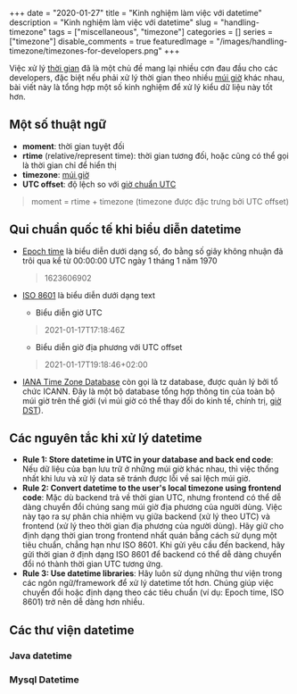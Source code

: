 +++
date = "2020-01-27"
title = "Kinh nghiệm làm việc với datetime"
description = "Kinh nghiệm làm việc với datetime"
slug = "handling-timezone"
tags = ["miscellaneous", "timezone"]
categories = []
series = ["timezone"]
disable_comments = true
featuredImage = "/images/handling-timezone/timezones-for-developers.png"
+++

Việc xử lý [thời gian](https://vuhung071290.github.io/posts/timezone/) đã là một chủ đề mang lại nhiều cơn đau đầu cho các developers, đặc biệt nếu phải xử lý thời gian theo nhiều [múi giờ](https://vuhung071290.github.io/posts/timezone/#timezone-m%c3%bai-gi%e1%bb%9d) khác nhau, bài viết này là tổng hợp một số kinh nghiệm để xử lý kiểu dữ liệu này tốt hơn.

## Một số thuật ngữ
+ **moment**: thời gian tuyệt đối
+ **rtime** (relative/represent time): thời gian tương đối, hoặc cũng có thể gọi là thời gian chỉ để hiển thị
+ **timezone**: [múi giờ](https://vuhung071290.github.io/posts/timezone/#timezone-m%c3%bai-gi%e1%bb%9d)
+ **UTC offset**: độ lệch so với [giờ chuẩn UTC](https://vuhung071290.github.io/posts/timezone/#gi%e1%bb%9d-utc-coordinated-universal-time)

> moment = rtime + timezone (timezone được đặc trưng bởi UTC offset)

## Qui chuẩn quốc tế khi biểu diễn datetime

+ [Epoch time](https://en.wikipedia.org/wiki/Unix_time) là biểu diễn dưới dạng số, đo bằng số giây không nhuận đã trôi qua kể từ 00:00:00 UTC ngày 1 tháng 1 năm 1970
  > 1623606902

+ [ISO 8601](https://en.wikipedia.org/wiki/ISO_8601) là biểu diễn dưới dạng text
  + Biểu diễn giờ UTC 
  > 2021-01-17T17:18:46Z
  + Biểu diễn giờ địa phương với UTC offset
  > 2021-01-17T19:18:46+02:00
  
+ [IANA Time Zone Database](https://en.wikipedia.org/wiki/List_of_tz_database_time_zones) còn gọi là tz database, được quản lý bởi tổ chức ICANN. Đây là một bộ database tổng hợp thông tin của toàn bộ múi giờ trên thế giới (vì múi giờ có thể thay đổi do kinh tế, chính trị, [giờ DST](https://vuhung071290.github.io/posts/timezone/#gi%e1%bb%9d-dst-daylight-saving-time)). 

## Các nguyên tắc khi xử lý datetime
+ **Rule 1: Store datetime in UTC in your database and back end code**: Nếu dữ liệu của bạn lưu trữ ở những múi giờ khác nhau, thì việc thống nhất khi lưu và xử lý data sẽ tránh được lỗi về sai lệch múi giờ.
+ **Rule 2: Convert datetime to the user's local timezone using frontend code**: Mặc dù backend trả về thời gian UTC, nhưng frontend có thể dễ dàng chuyển đổi chúng sang múi giờ địa phương của người dùng. Việc này tạo ra sự phân chia nhiệm vụ giữa backend (xử lý theo UTC) và frontend (xử lý theo thời gian địa phương của người dùng). Hãy giữ cho định dạng thời gian trong frontend nhất quán bằng cách sử dụng một tiêu chuẩn, chẳng hạn như ISO 8601. Khi gửi yêu cầu đến backend, hãy gửi thời gian ở định dạng ISO 8601 để backend có thể dễ dàng chuyển đổi nó thành thời gian UTC tương ứng.
+ **Rule 3: Use datetime libraries**: Hãy luôn sử dụng những thư viện trong các ngôn ngữ/framework để xử lý datetime tốt hơn. Chúng giúp việc chuyển đổi hoặc định dạng theo các tiêu chuẩn (ví dụ: Epoch time, ISO 8601) trở nên dễ dàng hơn nhiều.

## Các thư viện datetime
### Java datetime

### Mysql Datetime

